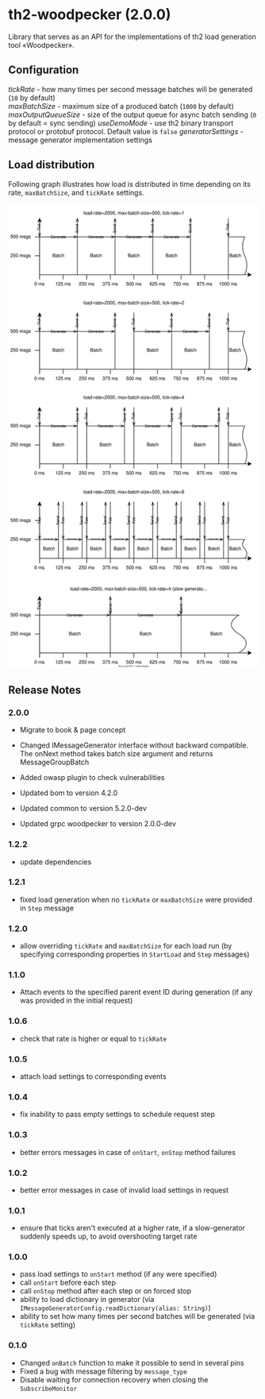 # th2-woodpecker (2.0.0)

Library that serves as an API for the implementations of th2 load generation tool «Woodpecker».

## Configuration

*tickRate* - how many times per second message batches will be generated (`10` by default)  
*maxBatchSize* - maximum size of a produced batch (`1000` by default)  
*maxOutputQueueSize* - size of the output queue for async batch sending (`0` by default = sync sending)
*useDemoMode* - use th2 binary transport protocol or protobuf protocol. Default value is `false`
*generatorSettings* - message generator implementation settings

## Load distribution

Following graph illustrates how load is distributed in time depending on its rate, `maxBatchSize`, and `tickRate` settings.

![](doc/img/load-distribution.svg "Load distribution")

## Release Notes

### 2.0.0

+ Migrate to book & page concept

+ Changed IMessageGenerator interface without backward compatible. 
  The onNext method takes batch size argument and returns MessageGroupBatch  

+ Added owasp plugin to check vulnerabilities

+ Updated bom to version 4.2.0
+ Updated common to version 5.2.0-dev
+ Updated grpc woodpecker to version 2.0.0-dev

### 1.2.2

+ update dependencies

### 1.2.1

+ fixed load generation when no `tickRate` or `maxBatchSize` were provided in `Step` message

### 1.2.0

+ allow overriding `tickRate` and `maxBatchSize` for each load run (by specifying corresponding properties in `StartLoad` and `Step` messages)

### 1.1.0

+ Attach events to the specified parent event ID during generation (if any was provided in the initial request)

### 1.0.6

+ check that rate is higher or equal to `tickRate`

### 1.0.5

+ attach load settings to corresponding events

### 1.0.4

+ fix inability to pass empty settings to schedule request step

### 1.0.3

+ better errors messages in case of `onStart`, `onStop` method failures

### 1.0.2

+ better error messages in case of invalid load settings in request

### 1.0.1

+ ensure that ticks aren't executed at a higher rate, if a slow-generator suddenly speeds up, to avoid overshooting target rate

### 1.0.0

+ pass load settings to `onStart` method (if any were specified)
+ call `onStart` before each step
+ call `onStop` method after each step or on forced stop
+ ability to load dictionary in generator (via `IMessageGeneratorConfig.readDictionary(alias: String)`)
+ ability to set how many times per second batches will be generated (via `tickRate` setting)

### 0.1.0

+ Changed `onBatch` function to make it possible to send in several pins
+ Fixed a bug with message filtering by `message_type`
+ Disable waiting for connection recovery when closing the `SubscribeMonitor`
